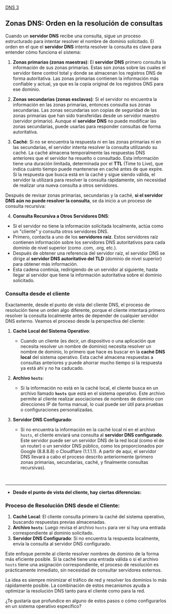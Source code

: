 [DNS 3](./SR0303.md)

## Zonas DNS: Orden en la resolución de consultas

Cuando un **servidor DNS** recibe una consulta, sigue un proceso estructurado para intentar resolver el nombre de dominio solicitado. El orden en el que el **servidor DNS** intenta resolver la consulta es clave para entender cómo funciona el sistema:

1. **Zonas primarias (zonas maestras)**: El **servidor DNS** primero consulta la información de sus zonas primarias. Estas son zonas sobre las cuales el servidor tiene control total y donde se almacenan los registros DNS de forma autoritativa. Las zonas primarias contienen la información más confiable y actual, ya que es la copia original de los registros DNS para ese dominio.

2. **Zonas secundarias (zonas esclavas)**: Si el servidor no encuentra la información en las zonas primarias, entonces consulta sus zonas secundarias. Las zonas secundarias son copias de seguridad de las zonas primarias que han sido transferidas desde un servidor maestro (servidor primario). Aunque el **servidor DNS** no puede modificar las zonas secundarias, puede usarlas para responder consultas de forma autoritativa.

3. **Caché**: Si no se encuentra la respuesta ni en las zonas primarias ni en las secundarias, el servidor intenta resolver la consulta utilizando su caché. La caché almacena temporalmente las respuestas DNS anteriores que el servidor ha resuelto o consultado. Esta información tiene una duración limitada, determinada por el **TTL** (Time to Live), que indica cuánto tiempo puede mantenerse en caché antes de que expire. Si la respuesta que busca está en la caché y sigue siendo válida, el servidor la utilizará para resolver la consulta rápidamente, sin necesidad de realizar una nueva consulta a otros servidores.

Después de revisar zonas primarias, secundarias y la caché, **si el servidor DNS aún no puede resolver la consulta**, se da inicio a un proceso de consulta recursiva:

4. **Consulta Recursiva a Otros Servidores DNS**:
- Si el servidor no tiene la información solicitada localmente, actúa como un "cliente" y consulta otros servidores DNS.
- Primero, contacta a uno de los **servidores raíz**. Estos servidores raíz contienen información sobre los servidores DNS autoritativos para cada dominio de nivel superior (como .com, .org, etc.).
- Después de obtener una referencia del servidor raíz, el servidor DNS se dirige al **servidor DNS autoritativo del TLD** (dominio de nivel superior) para obtener más información.
- Esta cadena continúa, redirigiendo de un servidor al siguiente, hasta llegar al servidor que tiene la información autoritativa sobre el dominio solicitado.

### Consulta desde el cliente

Exactamente, desde el punto de vista del cliente DNS, el proceso de resolución tiene un orden algo diferente, porque el cliente intentará primero resolver la consulta localmente antes de depender de cualquier servidor DNS externo. Veamos el proceso desde la perspectiva del cliente:

1. **Caché Local del Sistema Operativo**:
   - Cuando un cliente (es decir, un dispositivo o una aplicación que necesita resolver un nombre de dominio) necesita resolver un nombre de dominio, lo primero que hace es buscar en la **caché DNS local** del sistema operativo. Esta caché almacena respuestas a consultas anteriores y puede ahorrar mucho tiempo si la respuesta ya está ahí y no ha caducado.
   
2. **Archivo `hosts`**:
   - Si la información no está en la caché local, el cliente busca en un archivo llamado **`hosts`** que está en el sistema operativo. Este archivo permite al cliente realizar asociaciones de nombres de dominio con direcciones IP de forma manual, lo cual puede ser útil para pruebas o configuraciones personalizadas.
   
3. **Servidor DNS Configurado**:
   - Si no encuentra la información en la caché local ni en el archivo `hosts`, el cliente enviará una consulta al **servidor DNS configurado**. Este servidor puede ser un servidor DNS de la red local (como el de un router) o un servidor DNS público, como los proporcionados por Google (8.8.8.8) o Cloudflare (1.1.1.1). A partir de aquí, el servidor DNS llevará a cabo el proceso descrito anteriormente (primero zonas primarias, secundarias, caché, y finalmente consultas recursivas).
  
<br><hr>

- **Desde el punto de vista del cliente, hay ciertas diferencias:**

### Proceso de Resolución DNS desde el Cliente:

1. **Caché Local**: El cliente consulta primero la caché del sistema operativo, buscando respuestas previas almacenadas.
2. **Archivo `hosts`**: Luego revisa el archivo `hosts` para ver si hay una entrada correspondiente al dominio solicitado.
3. **Servidor DNS Configurado**: Si no encuentra la respuesta localmente, envía la consulta al servidor DNS configurado.

Este enfoque permite al cliente resolver nombres de dominio de la forma más eficiente posible. Si la caché tiene una entrada válida o si el archivo `hosts` tiene una asignación correspondiente, el proceso de resolución es prácticamente inmediato, sin necesidad de consultar servidores externos.

La idea es siempre minimizar el tráfico de red y resolver los dominios lo más rápidamente posible. La combinación de estos mecanismos ayuda a optimizar la resolución DNS tanto para el cliente como para la red.

¿Te gustaría que profundice en alguno de estos pasos o cómo configurarlos en un sistema operativo específico?
